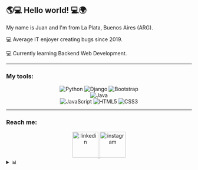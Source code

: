 ## 🌎💻 Hello world! 💻🌍
My name is Juan and I'm from La Plata, Buenos Aires (ARG).

💻 Average IT enjoyer creating bugs since 2019.

💻 Currently learning Backend Web Development.

-----------------------
### My tools:
<div align="center">
  <img src="https://img.shields.io/badge/Python-FFD43B?style=for-the-badge&logo=python&logoColor=blue" alt="Python">
  <img src="https://img.shields.io/badge/django-%23092E20.svg?style=for-the-badge&logo=django&logoColor=white" alt="Django">
  <img src="https://img.shields.io/badge/bootstrap-%238511FA.svg?style=for-the-badge&logo=bootstrap&logoColor=white" alt="Bootstrap">
  <br>
  <img src="https://img.shields.io/badge/java-%23ED8B00.svg?style=for-the-badge&logo=openjdk&logoColor=white" alt="Java">
  <br>
  <img src="https://img.shields.io/badge/javascript-%23323330.svg?style=for-the-badge&logo=javascript&logoColor=%23F7DF1E" alt="JavaScript">
  <img src="https://img.shields.io/badge/html5-%23E34F26.svg?style=for-the-badge&logo=html5&logoColor=white" alt="HTML5">
  <img src="https://img.shields.io/badge/css3-%231572B6.svg?style=for-the-badge&logo=css3&logoColor=white" alt="CSS3">
</div>

-----------------------

### Reach me:
<div align="center">
  <a href="https://www.linkedin.com/in/juan-montalivet/">
    <img src="https://cdn.jsdelivr.net/npm/simple-icons@3.0.1/icons/linkedin.svg" alt="linkedin" height="70">
  </a>
  <a href="https://www.instagram.com/juahse/">
    <img src="https://cdn.jsdelivr.net/npm/simple-icons@3.0.1/icons/instagram.svg" alt="instagram" height="70">
  </a>
</div>

<details>
<summary>📊</summary>

  ![Stars](http://github-profile-summary-cards.vercel.app/api/cards/stats?username=juan4171&theme=2077)
  ![Languages_By_Repo](http://github-profile-summary-cards.vercel.app/api/cards/repos-per-language?username=juan4171&theme=2077)
</details>
